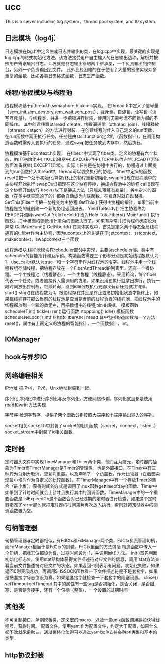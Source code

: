 # ucc
This is a server including log system， thread pool system, and IO system.

## 日志模块（log4j）
日志模块在log.h中定义生成日志并输出的类，在log.cpp中实现，最关键的实现是log.cpp的格式初始化方法，该方法接受用户自主输入的日志输出选项，解析并按照用户需求输出日志。此外就是日志输出器的两个继承类，一个负责输出到控制台，另外一个负责输出到文件。
此外比较困难的在于使用了大量的宏来实现众多重复的函数，比如各类日志格式函数，日志生产函数。

## 线程/协程模块与线程池
线程模块基于pthread.h,semaphore.h,atomic实现，
在thread.h中定义了信号量（sem_init,sem_destory,sem_wait,sem_post），互斥量，自旋锁，读写锁（读写互斥量），与线程类，并进一步把锁进行封装，使用时无需考虑不同锁内部的不同操作。
其中创建线程pthread_create，线程间通信（pthread_join），线程释放（pthread_detach）的方法进行封装。
在创建线程时传入自己定义的run函数，在run函数中真正执行任务，任务是由std::function定义的（函数指针），在调用构造函数时需传入要执行的任务，通过swap把任务放到内存中，然后执行。

协程模块基于ucontext.h实现，
在fiber.h中实现了fiber类。定义的协程有六个状态，INIT(初始化中),HOLD(阻塞中),EXEC(执行中),TERM(执行完毕),READY(无任务但准备就绪),EXCEPT(异常)。实际上任务是在协程中执行的，协程通过上面提到的run函数传入thread中，thread可以切换执行的协程。
fiber中定义的函数
reset()把一个处于初始化/异常/终止的协程重新初始化
swapIn()现在线程池中的主协程开始执行
swapOut()把现在这个协程停掉，换成协程池中的协程
call()现在这个协程开始执行
back()
以下是静态方法（只能处理静态变量），类中定义的函数（在类中就实现的了的）都会自动成为内联函数，在编译时就自动替换。
SetThis(Fiber* f)把一协程变为主协程
GetThis() 获得主协程的指针，如果当前主协程是空的就创建一个新的协程返回出去。
YieldToReady() 把主协程改为READY并调用swapOut
YieldToHold() 改为Hold
TotalFibers()
MainFunc() 执行函数，把cb里面的函数指针指向的函数执行了，如果有异常并把协程的状态设为异常
CallMainFunc()
GetFiberId()
在具体实现中，首先是定义两个静态全局线程拥有的t_fiber作为主协程，因为ucontext.h的关键在于getcontext，setcontext，makecontext，swapcontext三个函数

线程池模块
线程池模块在scheduler部分中实现，主要为scheduler类。类中有scheduler的智能指针和互斥锁。构造函数需要三个形参分别是初始线程数默认为1，use_caller默认为true，和一个字符串作为线程池的名字。线程池中用一个线程数组存储线程，把协程存放在一个FiberAndThread的列表里。还有一个根协程。一个主线程池（线程静态），一个主协程（线程静态）。采用轮询，每个fiber代表一个任务，或者直接传入需调用的方法。如果没用在执行就拿出执行，执行一段时间放出控制权，继续轮询，直到idle函数执行完都没有新任务就注销掉。
start()
stop()在线程数为0，根协程存在并且是终止或者初始化状态才能终止，如果根线程存在那么当前的线程池是应当是当前的线程负责的线程池，把线程池中的线程都放到一个新的数组中，再把数组中的线程join关闭掉。
模板函数schedule(T,int)
tickle()
run()运行函数
stoppoing()
idle()
模板函数scheduleNoLock(T,int)
结构体FiberAndThread 其中包括构造函数和一个方法reset()，属性有上面定义的协程的智能指针，一个函数指针，int。

## IOManager

## hook与异步IO

## 网络编程相关
IP地址
把IPv4，IPv6，Unix地址封装到一起。

序列化
序列化中进行序列化与反序列化，方便网络传输。序列化底层都是使用read和write方法实现


字节序
检测字节序，提供了两个函数分别按照大端序和小端序输出输入的序列。

socket相关
socket.h中封装了socket的相关函数（socket，connect，listen..）
socket_stream中封装了io相关函数

## 定时器
定时器头文件中实现TimeManager和Timer两个类，他们互为友元，定时器的抽象为Timer而TimerManager是Timer的管理类，也是外部接口。在Timer中有三种行为分别为取消，更新和重置。以及声明了一个仿函数，作为比较器（在后面实现最小堆时作为自定义的比较函数）。在TimerManager中有一个存放Timer的集合（最小堆）。获得时间的方式是调用了linux函数gettimeofday()函数。Timer中如果到了计时时间就会上锁并且执行其中的回调函数。TimeManager中的一个重要函数是listExpiredCb这个函数会对已经过期的定时器进行检查，如果这个定时器指定了recur那么就把定时器的时间更新再次放入执行。否则就把定时器中的回调函数置为空。

## 句柄管理器
句柄管理器与定时器相似，有FdCtx和FdManager两个类，FdCtx负责管理句柄，而FdManager相当于是FdCtx的封装。FdCtx里面的方法包括
构造函数中传入一个句柄，把标志位都设为假，过期时间设为-1，并调用init()方法。
init()首先判断初始化标志位，使用stat结构体获得文件描述符对应文件的信息，调用fstat方法查看当前文件描述符对应文件的状态，如果返回-1则表示有问题，初始化失败，如果返回0则表示成功，再调用S_ISSOCK函数看一下文件描述符是不是套接字，如果是把套接字标志位设为真。如果是套接字就检查一下套接字的阻塞设置。
close()
setTimeout
getTimeout
其中的属性有一些tag是否初始化，是否关闭，是否阻塞，是否是套接字，还有一个句柄（整型），一个设置的过期时间
## 其他类
不可复制接口，单例模板类，定义宏的macro，以及一些unix函数调用类如获得线程号，获得时间。
配置文件，使用yaml作为配置文件，约定大于配置，如果什么都不改就采用默认。通过偏特化使得可以通过yaml文件支持各种stl类型和基本的类型。

## http协议封装


